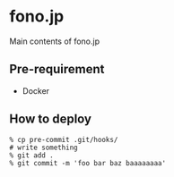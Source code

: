 fono.jp
======

Main contents of fono.jp

## Pre-requirement

* Docker

## How to deploy

```
% cp pre-commit .git/hooks/
# write something
% git add . 
% git commit -m 'foo bar baz baaaaaaaa'
```
